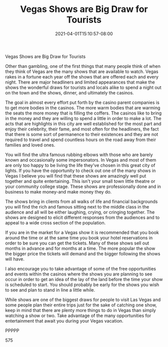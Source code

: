 ﻿---
title: "Vegas Shows are Big Draw for Tourists"
date: 2021-04-01T15:10:57-08:00
description: "Text Tips for Web Success"
featured_image: "/images/Text.jpg"
tags: ["Text"]
---

Vegas Shows are Big Draw for Tourists

Other than gambling, one of the first things that many people think of when they think of Vegas are the many shows that are available to watch. Vegas rakes in a fortune each year off the shows that are offered each and every night. There are major headliners and limited appearances that make the shows the wonderful draws for tourists and locals alike to spend a night out on the town and the shows, dinner, and ultimately the casinos. 

The goal in almost every effort put forth by the casino parent companies is to get more bodies in the casinos. The more warm bodies that are warming the seats the more money that is filling the coffers. The casinos like to bring in the money and they are willing to spend a little in order to make a lot. The acts that are highlights in this city are well established for the most part and enjoy their celebrity, their fame, and most often for the headliners, the fact that there is some sort of permanence to their existences and they are not required to travel and spend countless hours on the road away from their families and loved ones. 

You will find the ultra famous rubbing elbows with those who are barely known and occasionally some impersonators. In Vegas and most of them are only too happy to be living the life they've chosen in this great city of lights. If you have the opportunity to check out one of the many shows in Vegas I believe you will find that these shows are amazingly well put together and quite entertaining. This isn't your small town little theatre or your community college stage. These shows are professionally done and in business to make money-and make money they do. 

The shows bring in clients from all walks of life and financial backgrounds you will find the rich and famous sitting next to the middle class in the audience and all will be either laughing, crying, or cringing together. The shows are designed to elicit different responses from the audiences and to appeal to a wide cross section of the population. 

If you are in the market for a Vegas show it is recommended that you book around the time or at the same time you book your hotel reservations in order to be sure you can get the tickets. Many of these shows sell out months in advance and for months at a time. The more popular the show the bigger price the tickets will demand and the bigger following the shows will have. 

I also encourage you to take advantage of some of the free opportunities and events within the casinos where the shows you are planning to see occur in order to get an idea of the lay of the land before the time your show is scheduled to start. You should probably be early for the shows you wish to see and plan to stand in line a little while.

While shows are one of the biggest draws for people to visit Las Vegas and some people plan their entire trips just for the sake of catching one show, keep in mind that there are plenty more things to do in Vegas than simply watching a show or two. Take advantage of the many opportunities for entertainment that await you during your Vegas vacation.

PPPPP

575

